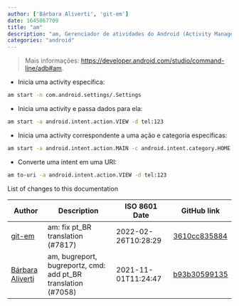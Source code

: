 ```yaml
---
author: ['Bárbara Aliverti', 'git-em']
date: 1645867709
title: "am"
description: "am, Gerenciador de atividades do Android (Activity Manager)."
categories: "android"
---
```

> Mais informações: <https://developer.android.com/studio/command-line/adb#am>.

- Inicia uma activity específica:

```bash
am start -n com.android.settings/.Settings
```

- Inicia uma activity e passa dados para ela:

```bash
am start -a android.intent.action.VIEW -d tel:123
```

- Inicia uma activity correspondente a uma ação e categoria específicas:

```bash
am start -a android.intent.action.MAIN -c android.intent.category.HOME
```

- Converte uma intent em uma URI:

```bash
am to-uri -a android.intent.action.VIEW -d tel:123
```
List of changes to this documentation


Author | Description | ISO 8601 Date | GitHub link
------|-----|-----|-----
[git-em](mailto:56173216+git-em@users.noreply.github.com) | am: fix pt_BR translation (#7817) | 2022-02-26T10:28:29 | [3610cc835884](https://github.com/tldr-pages/tldr/commit/3610cc83588482cebb89adf9732902c48da51b77)
[Bárbara Aliverti](mailto:64551613+barbaraaliverti@users.noreply.github.com) | am, bugreport, bugreportz, cmd: add pt_BR translation (#7058) | 2021-11-01T11:24:47 | [b93b30599135](https://github.com/tldr-pages/tldr/commit/b93b30599135a0927131d15dd4f13052b3810b29)

